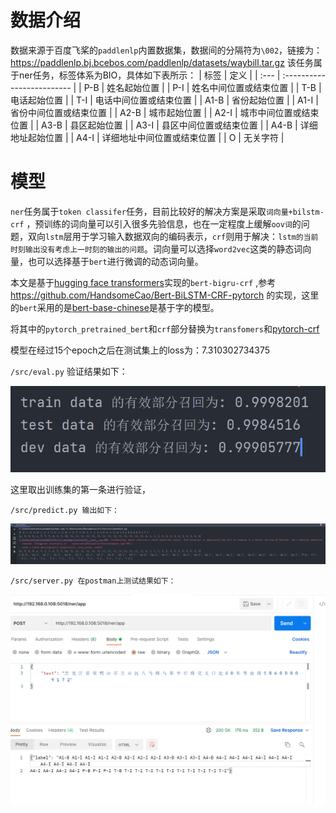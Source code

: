 # 数据介绍

数据来源于百度飞桨的`paddlenlp`内置数据集，数据间的分隔符为`\002`，链接为：https://paddlenlp.bj.bcebos.com/paddlenlp/datasets/waybill.tar.gz
该任务属于ner任务，标签体系为BIO，具体如下表所示：
| 标签 | 定义                       |
| :--- | :------------------------- |
| P-B  | 姓名起始位置               |
| P-I  | 姓名中间位置或结束位置     |
| T-B  | 电话起始位置               |
| T-I  | 电话中间位置或结束位置     |
| A1-B | 省份起始位置               |
| A1-I | 省份中间位置或结束位置     |
| A2-B | 城市起始位置               |
| A2-I | 城市中间位置或结束位置     |
| A3-B | 县区起始位置               |
| A3-I | 县区中间位置或结束位置     |
| A4-B | 详细地址起始位置           |
| A4-I | 详细地址中间位置或结束位置 |
| O    | 无关字符                   |

# 模型

`ner`任务属于`token classifer`任务，目前比较好的解决方案是采取`词向量+bilstm-crf` ，预训练的词向量可以引入很多先验信息，也在一定程度上缓解`oov词`的问题，双向`lstm`层用于学习输入数据双向的编码表示，`crf`则用于解决：`lstm的当前时刻输出没有考虑上一时刻的输出的问题`。词向量可以选择`word2vec`这类的静态词向量，也可以选择基于`bert`进行微调的动态词向量。

本文是基于[hugging face transformers](https://huggingface.co/transformers/training.html)实现的`bert-bigru-crf` ,参考 https://github.com/HandsomeCao/Bert-BiLSTM-CRF-pytorch 的实现，这里的`bert`采用的是[bert-base-chinese](https://huggingface.co/bert-base-chinese)是基于字的模型。

将其中的`pytorch_pretrained_bert`和`crf`部分替换为`transfomers`和[pytorch-crf](zhttps://pytorch-crf.readthedocs.io/en/stable/)

模型在经过15个epoch之后在测试集上的loss为：7.310302734375

`/src/eval.py` 验证结果如下：

![image-20210910002126228](https://github.com/yang-collect/bert-bigru-crf/blob/main/image-20210910022001266.png)

这里取出训练集的第一条进行验证，

`/src/predict.py 输出如下：`

![image-20210909130203363](https://github.com/yang-collect/bert-bigru-crf/blob/main/image-20210910004413986.png)



`/src/server.py 在postman上测试结果如下：`

![image-20210909130428081](https://github.com/yang-collect/bert-bigru-crf/blob/main/image-20210909130428081.png)
